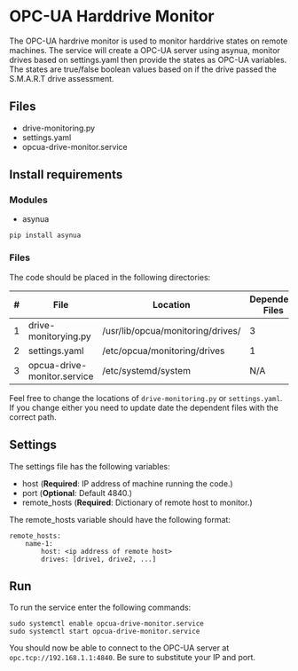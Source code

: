 # OPC-UA Harddrive Monitor
The OPC-UA hardrive monitor is used to monitor harddrive states on remote machines. The service will create a OPC-UA server using asynua, monitor drives based on settings.yaml then provide the states as OPC-UA variables. The states are true/false boolean values based on if the drive passed the S.M.A.R.T drive assessment.
## Files
- drive-monitoring.py
- settings.yaml
- opcua-drive-monitor.service

## Install requirements
### Modules
- asynua
```
pip install asynua
```

### Files
The code should be placed in the following directories:

|#| File                        | Location                          | Dependent Files |
|-|-----------------------------|-----------------------------------|-----------------|
|1| drive-monitorying.py        | /usr/lib/opcua/monitoring/drives/ | 3               |
|2| settings.yaml               | /etc/opcua/monitoring/drives      | 1               |
|3| opcua-drive-monitor.service | /etc/systemd/system               | N/A             |

Feel free to change the locations of `drive-monitoring.py` or `settings.yaml`. If you change either you need to update date the dependent files with the correct path.

## Settings
The settings file has the following variables:
- host (**Required**: IP address of machine running the code.)
- port (**Optional**: Default 4840.)
- remote_hosts (**Required**: Dictionary of remote host to monitor.)

The remote_hosts variable should have the following format:
```
remote_hosts:
    name-1:
        host: <ip address of remote host>
        drives: [drive1, drive2, ...]
```

## Run
To run the service enter the following commands:
```
sudo systemctl enable opcua-drive-monitor.service
sudo systemctl start opcua-drive-monitor.service
```

You should now be able to connect to the OPC-UA server at `opc.tcp://192.168.1.1:4840`. Be sure to substitute your IP and port.